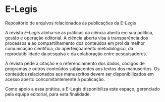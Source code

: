# E-Legis
Repositório de arquivos relacionados às publicações da E-Legis

A revista _E-Legis_ alinha-se às práticas da ciência aberta em sua política, gestão e operação editorial. A ciência aberta visa à transparência dos processos e ao compartilhamento dos conteúdos em prol da melhor comunicação científica, do aperfeiçoamento metodológico, da reprodutibilidade da pesquisa e da colaboração entre pesquisadores.

A revista pede a citação e o referenciamento dos dados, códigos de programas e outros conteúdos subjacentes aos textos dos manuscritos. Os conteúdos relacionados aos manuscritos devem ser disponibilizados em acesso aberto concomitantemente à publicação.

Como apoio a essa prática, a E-Legis disponibiliza este espaço, gerenciado pela equipe editorial, para esta finalidade.

